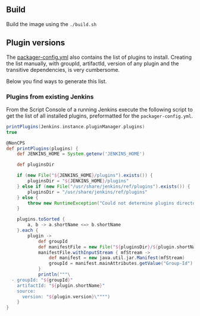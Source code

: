 ## Build

Build the image using the `./build.sh`

## Plugin versions

The [packager-config.yml](packager-config.yml) also contains the list of plugins to install. Creating the list manually, with groupId, artifactId, version of any plugin and the transitive dependencies, is very cumbersome.

Below you find ways to generate this list.

### Plugins from existing Jenkins

From the Script Console of a running Jenkins execute the following script to get the list of all installed plugins, preformatted for the `packager-config.yml`.

```groovy
printPlugins(Jenkins.instance.pluginManager.plugins)
true

@NonCPS
def printPlugins(plugins) {
    def JENKINS_HOME = System.getenv('JENKINS_HOME')

    def pluginsDir

    if (new File("${JENKINS_HOME}/plugins").exists()) {
        pluginsDir = "${JENKINS_HOME}/plugins"
    } else if (new File("/usr/share/jenkins/ref/plugins").exists()) {
        pluginsDir = "/usr/share/jenkins/ref/plugins"
    } else {
        throw new RuntimeException("Could not determine plugins directory.")
    }

    plugins.toSorted {
        a, b -> a.shortName <=> b.shortName
    }.each {
        plugin ->
            def groupId
            def manifestFile = new File("${pluginsDir}/${plugin.shortName}/META-INF/MANIFEST.MF")
            manifestFile.withInputStream { mfStream ->
                def manifest = new java.util.jar.Manifest(mfStream)
                groupId = manifest.mainAttributes.getValue("Group-Id")
            }
            println("""\
  - groupId: "${groupId}"
    artifactId: "${plugin.shortName}"
    source:
      version: "${plugin.version}\"""")
    }
}
```
